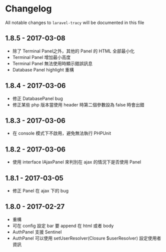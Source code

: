 # Changelog

All notable changes to `laravel-tracy` will be documented in this file

## 1.8.5 - 2017-03-08

- 除了 Terminal Panel之外，其他的 Panel 的 HTML 全部最小化
- Terminal Panel 增加最小高度
- Terminal Panel 無法使用時顯示錯誤訊息
- Database Panel highlight 重構

## 1.8.4 - 2017-03-06

- 修正 DatabasePanel bug
- 修正某些 php 版本當使用 header 時第二個參數設為 false 時會出錯

## 1.8.3 - 2017-03-06

- 在 console 模式下不啟用，避免無法執行 PHPUnit

## 1.8.2 - 2017-03-06

- 使用 interface IAjaxPanel 來判別在 ajax 的情況下是否使用 Panel

## 1.8.1 - 2017-03-05

- 修正 Panel 在 ajax 下的 bug

## 1.8.0 - 2017-02-27

- 重構
- 可在 config 設定 bar 要 append 在 html 或者 body
- AuthPanel 支援 Sentinel
- AuthPanel 可以使用 setUserResolver(Closure $userResolver) 設定使用者資訊
